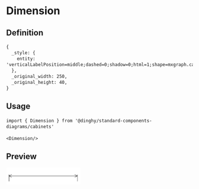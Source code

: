 # Dimension

## Definition

```
{
  _style: { 
    entity: 'verticalLabelPosition=middle;dashed=0;shadow=0;html=1;shape=mxgraph.cabinets.dimension;verticalAlign=top;align=center;',
  },
  _original_width: 250,
  _original_height: 40,
}
```

## Usage

```
import { Dimension } from '@dinghy/standard-components-diagrams/cabinets'

<Dimension/>
```

## Preview

<img src="./dimension.png" width="200"/>
